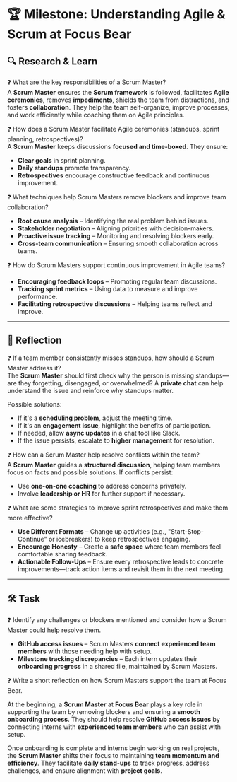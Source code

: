 # 🏆 Milestone: Understanding Agile & Scrum at Focus Bear

## 🔍 Research & Learn

❓ What are the key responsibilities of a Scrum Master?  
A **Scrum Master** ensures the **Scrum framework** is followed, facilitates **Agile ceremonies**, removes **impediments**, shields the team from distractions, and fosters **collaboration**. They help the team self-organize, improve processes, and work efficiently while coaching them on Agile principles.

❓ How does a Scrum Master facilitate Agile ceremonies (standups, sprint planning, retrospectives)?  
A **Scrum Master** keeps discussions **focused and time-boxed**. They ensure:
- **Clear goals** in sprint planning.  
- **Daily standups** promote transparency.  
- **Retrospectives** encourage constructive feedback and continuous improvement.  

❓ What techniques help Scrum Masters remove blockers and improve team collaboration?  
- **Root cause analysis** – Identifying the real problem behind issues.  
- **Stakeholder negotiation** – Aligning priorities with decision-makers.  
- **Proactive issue tracking** – Monitoring and resolving blockers early.  
- **Cross-team communication** – Ensuring smooth collaboration across teams.  

❓ How do Scrum Masters support continuous improvement in Agile teams?  
- **Encouraging feedback loops** – Promoting regular team discussions.  
- **Tracking sprint metrics** – Using data to measure and improve performance.  
- **Facilitating retrospective discussions** – Helping teams reflect and improve.  

---

## 📝 Reflection

❓ If a team member consistently misses standups, how should a Scrum Master address it?  
The **Scrum Master** should first check why the person is missing standups—are they forgetting, disengaged, or overwhelmed? A **private chat** can help understand the issue and reinforce why standups matter.  

Possible solutions:
- If it's a **scheduling problem**, adjust the meeting time.  
- If it's an **engagement issue**, highlight the benefits of participation.  
- If needed, allow **async updates** in a chat tool like Slack.  
- If the issue persists, escalate to **higher management** for resolution.  

❓ How can a Scrum Master help resolve conflicts within the team?  
A **Scrum Master** guides a **structured discussion**, helping team members focus on facts and possible solutions. If conflicts persist:
- Use **one-on-one coaching** to address concerns privately.  
- Involve **leadership or HR** for further support if necessary.  

❓ What are some strategies to improve sprint retrospectives and make them more effective?  
- **Use Different Formats** – Change up activities (e.g., "Start-Stop-Continue" or icebreakers) to keep retrospectives engaging.  
- **Encourage Honesty** – Create a **safe space** where team members feel comfortable sharing feedback.  
- **Actionable Follow-Ups** – Ensure every retrospective leads to concrete improvements—track action items and revisit them in the next meeting.  

---

## 🛠️ Task

❓ Identify any challenges or blockers mentioned and consider how a Scrum Master could help resolve them.  

- **GitHub access issues** – Scrum Masters **connect experienced team members** with those needing help with setup.  
- **Milestone tracking discrepancies** – Each intern updates their **onboarding progress** in a shared file, maintained by Scrum Masters.  

❓ Write a short reflection on how Scrum Masters support the team at Focus Bear.  

At the beginning, a **Scrum Master** at **Focus Bear** plays a key role in supporting the team by removing blockers and ensuring a **smooth onboarding process**. They should help resolve **GitHub access issues** by connecting interns with **experienced team members** who can assist with setup.  

Once onboarding is complete and interns begin working on real projects, the **Scrum Master** shifts their focus to maintaining **team momentum and efficiency**. They facilitate **daily stand-ups** to track progress, address challenges, and ensure alignment with **project goals**.
